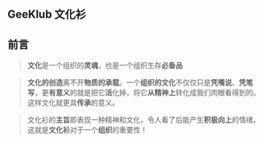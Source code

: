 ## GeeKlub 文化衫

## 前言

> **文化**是一个组织的**灵魂**，也是一个组织生存**必备品**

> **文化的创造**离不开**物质的承载**。一个**组织的文化**不仅仅只是**凭嘴说**、**凭笔写**，更**有意义**的就是把它**活**化掉，将它**从精神上**转化成我们肉眼看得到的。这样文化就更具**传承**的意义。

> 文化衫的**主旨**即表现一种精神和文化，令人看了后能产生**积极向上**的情绪，这就是**文化衫**对于一个**组织**的重要性！